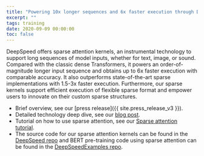 ```yaml
---
title: "Powering 10x longer sequences and 6x faster execution through DeepSpeed Sparse Attention"
excerpt: ""
tags: training
date: 2020-09-09 00:00:00
toc: false
---
```


DeepSpeed offers sparse attention kernels, an instrumental technology to support long sequences of model inputs, whether for text, image, or sound. Compared with the classic dense Transformers, it powers an order-of-magnitude longer input sequence and obtains up to 6x faster execution with comparable accuracy. It also outperforms state-of-the-art sparse implementations with 1.5-3x faster execution. Furthermore, our sparse kernels support efficient execution of flexible sparse format and empower users to innovate on their custom sparse structures.

* Brief overview, see our [press release]({{ site.press_release_v3 }}).
* Detailed technology deep dive, see our [blog post](https://www.deepspeed.ai/2020/09/08/sparse-attention.html).
* Tutorial on how to use sparse attention, see our [Sparse attention tutorial](https://www.deepspeed.ai/tutorials/sparse-attention/).
* The source code for our sparse attention kernels can be found in the [DeepSpeed repo](https://github.com/microsoft/deepspeed) and BERT pre-training code using sparse attention can be found in the [DeepSpeedExamples repo](https://github.com/microsoft/deepspeedexamples).
